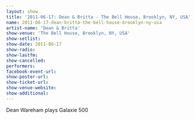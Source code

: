 ```yaml
---
layout: show
title: '2011-06-17: Dean & Britta - The Bell House, Brooklyn, NY, USA'
name: 2011-06-17-dean-britta-the-bell-house-brooklyn-ny-usa
artist-name: 'Dean & Britta'
show-venue: 'The Bell House, Brooklyn, NY, USA'
show-setlist: 
show-date: 2011-06-17
show-radio: 
show-lastfm: 
show-cancelled: 
performers: 
facebook-event-url: 
show-poster-url: 
show-ticket-url: 
show-venue-website: 
show-additional: 
---
```


Dean Wareham plays Galaxie 500